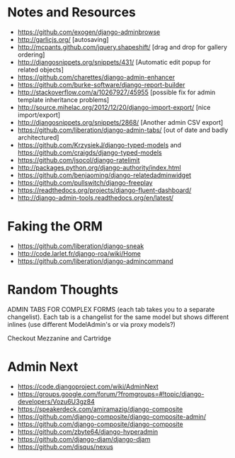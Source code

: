 Notes and Resources
===================

* https://github.com/exogen/django-adminbrowse
* http://garlicjs.org/ [autosaving]
* http://mcpants.github.com/jquery.shapeshift/ [drag and drop for gallery ordering]
* http://djangosnippets.org/snippets/431/ [Automatic edit popup for related objects]
* https://github.com/charettes/django-admin-enhancer
* https://github.com/burke-software/django-report-builder
* http://stackoverflow.com/a/10267927/45955 [possible fix for admin template inheritance problems]
* http://source.mihelac.org/2012/12/20/django-import-export/ [nice import/export]
* http://djangosnippets.org/snippets/2868/ [Another admin CSV export]  
* https://github.com/liberation/django-admin-tabs/ [out of date and badly architectured]
* https://github.com/KrzysiekJ/django-typed-models and https://github.com/craigds/django-typed-models
* https://github.com/jsocol/django-ratelimit
* http://packages.python.org/django-authority/index.html
* https://github.com/benjaoming/django-relatedadminwidget
* https://github.com/pullswitch/django-freeplay
* https://readthedocs.org/projects/django-fluent-dashboard/
* http://django-admin-tools.readthedocs.org/en/latest/

Faking the ORM
==============

* https://github.com/liberation/django-sneak
* http://code.larlet.fr/django-roa/wiki/Home
* https://github.com/liberation/django-admincommand


Random Thoughts
===============

ADMIN TABS FOR COMPLEX FORMS
(each tab takes you to a separate changelist). Each tab is a changelist for the same model but shows different inlines (use different ModelAdmin's or via proxy models?)

Checkout Mezzanine and Cartridge

Admin Next
==========

* https://code.djangoproject.com/wiki/AdminNext
* https://groups.google.com/forum/?fromgroups=#!topic/django-developers/Vozu6U3gz84
* https://speakerdeck.com/amiramazig/django-composite
* https://github.com/django-composite/django-composite-admin/
* https://github.com/django-composite/django-composite
* https://github.com/zbyte64/django-hyperadmin
* https://github.com/django-djam/django-djam
* https://github.com/disqus/nexus

 
